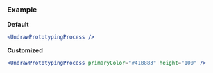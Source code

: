 ### Example

**Default**
```jsx
<UndrawPrototypingProcess />
```

**Customized**
```jsx
<UndrawPrototypingProcess primaryColor="#41B883" height="100" />
```
